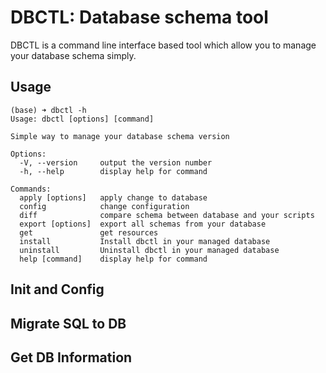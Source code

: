 # DBCTL: Database schema tool

DBCTL is a command line interface based tool which allow you to manage your database schema simply.

## Usage

```shell
(base) ➜ dbctl -h
Usage: dbctl [options] [command]

Simple way to manage your database schema version

Options:
  -V, --version     output the version number
  -h, --help        display help for command

Commands:
  apply [options]   apply change to database
  config            change configuration
  diff              compare schema between database and your scripts
  export [options]  export all schemas from your database
  get               get resources
  install           Install dbctl in your managed database
  uninstall         Uninstall dbctl in your managed database
  help [command]    display help for command
```

## Init and Config


## Migrate SQL to DB


## Get DB Information